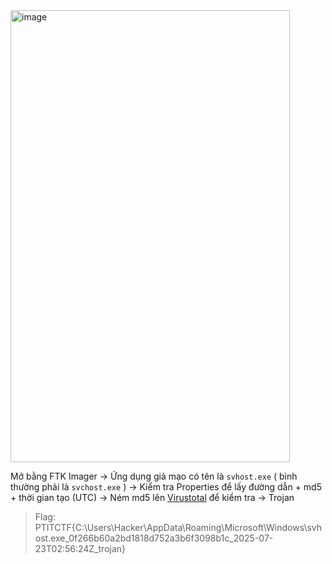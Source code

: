 <img width="447" height="723" alt="image" src="https://github.com/user-attachments/assets/6ab1684a-ec27-4fcc-a477-80906550c2a0" />  

Mở bằng FTK Imager -> Ứng dụng giả mạo có tên là `svhost.exe` ( bình thường phải là `svchost.exe` ) -> Kiểm tra Properties để lấy đường dẫn + md5 + thời gian tạo (UTC) -> Ném md5 lên [Virustotal](https://www.virustotal.com/gui/home/upload) để kiểm tra -> Trojan  

> Flag: PTITCTF{C:\Users\Hacker\AppData\Roaming\Microsoft\Windows\svhost.exe_0f266b60a2bd1818d752a3b6f3098b1c_2025-07-23T02:56:24Z_trojan}
